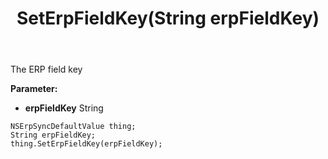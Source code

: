 ﻿---
uid: crmscript_ref_NSErpSyncDefaultValue_SetErpFieldKey
title: SetErpFieldKey(String erpFieldKey)
intellisense: NSErpSyncDefaultValue.SetErpFieldKey
keywords: NSErpSyncDefaultValue, GetErpFieldKey
so.topic: reference
---

The ERP field key

**Parameter:** 
 - **erpFieldKey** String

```crmscript
NSErpSyncDefaultValue thing;
String erpFieldKey;
thing.SetErpFieldKey(erpFieldKey);
```

